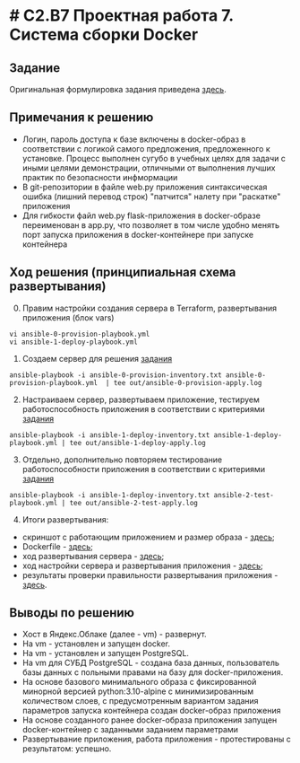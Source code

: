 # # C2.B7 Проектная работа 7. Система сборки Docker


## Задание

Оригинальная формулировка задания приведена [здесь](./TASK.md).

## Примечания к решению

- Логин, пароль доступа к базе включены в docker-образ в соответствии с логикой самого предложения, предложенного к установке.
  Процесс выполнен сугубо в учебных целях для задачи с иными целями демонстрации, отличными от выполнения
  лучших практик по безопасности инфмормации
- В git-репозитории в файле web.py приложения синтаксическая ошибка (лишний перевод строк) "патчится" налету при "раскатке" приложения
- Для гибкости файл web.py flask-приложения в docker-образе переименован в app.py,
  что позволяет в том числе удобно менять порт запуска приложения в docker-контейнере при запуске контейнера

## Ход решения (принципиальная схема развертывания)

0. Правим настройки создания сервера в Terraform, развертывания приложения (блок vars)
```
vi ansible-0-provision-playbook.yml
vi ansible-1-deploy-playbook.yml
```

1. Создаем сервер для решения [задания](./TASK.md)
```
ansible-playbook -i ansible-0-provision-inventory.txt ansible-0-provision-playbook.yml  | tee out/ansible-0-provision-apply.log
```

2. Настраиваем сервер, развертываем приложение, тестируем работоспособность приложения в соответствии с критериями [задания](./TASK.md)
```
ansible-playbook -i ansible-1-deploy-inventory.txt ansible-1-deploy-playbook.yml | tee out/ansible-1-deploy-apply.log
```

3. Отдельно, дополнительно повторяем тестирование работоспособности приложения в соответствии с критериями [задания](./TASK.md)
```
ansible-playbook -i ansible-1-deploy-inventory.txt ansible-2-test-playbook.yml | tee out/ansible-2-test-apply.log
```

4. Итоги развертывания:
- скриншот с работающим приложением и размер образа - [здесь](https://disk.yandex.ru/i/9vq5i-Q_kjz90Q);
- Dockerfile - [здесь](https://github.com/taa2021/c2-b7-pr7/blob/main/out/Dockerfile);
- ход развертывания сервера - [здесь](https://github.com/taa2021/c2-b7-pr7/blob/main/out/ansible-0-provision-apply.log);
- ход настройки сервера и развертывания приложения - [здесь](https://github.com/taa2021/c2-b7-pr7/blob/main/out/ansible-1-deploy-apply.log);
- результаты проверки правильности развертывания приложения - [здесь](https://github.com/taa2021/c2-b7-pr7/blob/main/out/ansible-2-test-apply.log).

## Выводы по решению

- Хост в Яндекс.Облаке (далее - vm) - развернут.
- На vm - установлен и запущен docker.
- На vm - установлен и запущен PostgreSQL.
- На vm для СУБД PostgreSQL - создана база данных, пользователь базы данных с польными правами на базу для docker-приложения.
- На основе базового минимального образа с фиксированной минорной версией python:3.10-alpine с минимизированным количеством слоев, с предусмотренным вариантом задания параметров запуска контейнера создан docker-образ приложения
- На основе созданного ранее docker-образа приложения запущен docker-контейнер с заданными заданием параметрами
- Развертывание приложения, работа приложения - протестированы с результатом: успешно.
